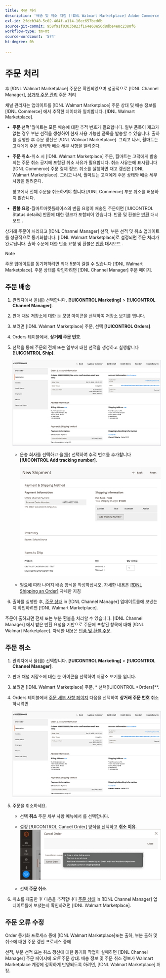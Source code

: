 ```yaml
---
title: 주문 처리
description: '배송 및 취소 지침 [!DNL Walmart Marketplace] Adobe Commerce 및 Magento Open Source의 주문.'
exl-id: 2fdcb348-5c02-464f-a114-16ec657bed6b
source-git-commit: 958f91f0303b823f164e60e56d8dbe4e8c2380f6
workflow-type: tm+mt
source-wordcount: '574'
ht-degree: 0%

---
```


# 주문 처리

후 [!DNL Walmart Marketplace] 주문은 확인되었으며 성공적으로 [!DNL Channel Manager], [상거래 주문 관리](https://docs.magento.com/user-guide/sales/orders-workspace.html) 주문 처리

채널 관리자는 업데이트를 [!DNL Walmart Marketplace] 주문 상태 및 배송 정보를 [!DNL Commerce] 에서 추적한 데이터와 일치합니다. [!DNL Walmart Marketplace].

* **주문 선적**&quot;월마트는 모든 배송에 대한 추적 번호가 필요합니다. 일부 품목이 재고가 없는 경우 부분 선적을 생성하여 현재 사용 가능한 품목을 발송할 수 있습니다. 출하를 실행한 후 주문 갱신은 [!DNL Walmart Marketplace]. 그리고 나서, 월마트는 고객에게 주문 상태와 배송 세부 사항을 알려준다.

* **주문 취소**-취소 시 [!DNL Walmart Marketplace] 주문, 월마트는 고객에게 발송되는 주문 취소 공지에 포함된 취소 사유가 필요합니다. 취소 사유는에 표시됩니다 [!DNL Commerce] 주문 결제 정보. 취소를 실행하면 재고 갱신은 [!DNL Walmart Marketplace]. 그리고 나서, 월마트는 고객에게 주문 상태와 배송 세부 사항을 알려준다.

   창고에서 전체 주문을 취소하셔야 합니다 [!DNL Commerce] 부분 취소를 허용하지 않습니다.

* **환불 요청**-월마트마켓플레이스의 반품 요청이 배송된 주문이면 [!UICONTROL Status details] 반환에 대한 링크가 포함되어 있습니다. 반품 및 환불은 [반환](return-refund-orders.md) 대시보드 .

상거래 주문이 처리되고 [!DNL Channel Manager] 선적, 부분 선적 및 취소 업데이트를 성공적으로 동기화합니다. [!DNL Walmart Marketplace]로 설정되면 주문 처리가 완료됩니다. 출하 주문에 대한 반품 요청 및 환불은 [반환](return-refund-orders.md) 대시보드 .

>[!NOTE]
>
> 주문 업데이트를 동기화하려면 최대 5분이 걸릴 수 있습니다 [!DNL Walmart Marketplace]. 주문 상태를 확인하려면 [!DNL Channel Manager] 주문 페이지.

## 주문 배송

1. 관리자에서 을(를) 선택합니다. **[!UICONTROL Marketing]** > **[!UICONTROL Channel Manager]**.

1. 판매 채널 저장소에 대한 눈 모양 아이콘을 선택하여 저장소 보기를 엽니다.

1. 보려면 [!DNL Walmart Marketplace] 주문, 선택 **[!UICONTROL Orders]**.

1. Orders 테이블에서, **상거래 주문 번호**.

1. 선택을 통해 주문의 전체 또는 일부에 대한 선적을 생성하고 실행합니다 **[!UICONTROL Ship]**.

   ![전자 상거래 주문 세부 사항 보기 [!DNL Walmart Marketplace] 주문](assets/order-detail-with-external-order-id.png)

   * 운송 회사를 선택하고 을(를) 선택하여 추적 번호를 추가합니다 **[!UICONTROL Add tracking number]**.

      ![전자 상거래 주문 세부 사항 보기 [!DNL Walmart Marketplace] 주문](assets/order-shipment-add-tracking-number.png)


   * 필요에 따라 나머지 배송 양식을 작성하십시오. 자세한 내용은 [[!DNL Shipping an Order]](https://docs.magento.com/user-guide/sales/order-ship.html) 자세한 지침

1. 출하를 실행한 후, [주문 상태](manage-orders.md#about-order-status) in [!DNL Channel Manager] 업데이트를에 보냈는지 확인하려면 [!DNL Walmart Marketplace].

주문이 출하되면 전체 또는 부분 환불을 처리할 수 있습니다. [!DNL Channel Manager] 에서 받은 반환 요청을 기반으로 주문에 포함된 항목에 대해 [!DNL Walmart Marketplace]. 자세한 내용은 [반품 및 환불 주문](return-refund-orders.md).

## 주문 취소

1. 관리자에서 을(를) 선택합니다. **[!UICONTROL Marketing]** > **[!UICONTROL Channel Manager]**.

1. 판매 채널 저장소에 대한 눈 아이콘을 선택하여 저장소 보기를 엽니다.

1. 보려면 [!DNL Walmart Marketplace] 주문, * 선택[!UICONTROL *Orders]**.

1. Orders 테이블에서 [주문 세부 사항 페이지](manage-orders.md#view-order-detail) 다음을 선택하여 **상거래 주문 번호** 취소하시려면

   ![전자 상거래 주문 세부 사항 보기[!DNL Walmart Marketplace]주문](assets/order-detail-with-external-order-id.png)

1. 주문을 취소하세요.

   * 선택 **취소** 주문 세부 사항 메뉴에서 를 선택합니다.

   * 설정 [!UICONTROL Cancel Order] 양식을 선택하고 **취소 이유**.
   ![전자 상거래 주문 세부 사항 보기 [!DNL Walmart Marketplace] 주문](assets/cancel-order-reason-selector.png)

   * 선택 **주문 취소**.


1. 취소를 제출한 후 다음을 추적합니다 [주문 상태](manage-orders.md#about-order-status) in [!DNL Channel Manager] 업데이트를에 보냈는지 확인하려면 [!DNL Walmart Marketplace].

## 주문 오류 수정

Order 동기화 프로세스 중에 [!DNL Walmart Marketplace]또는 출하, 부분 출하 및 취소에 대한 주문 갱신 프로세스 중에

선적, 부분 선적 또는 취소 갱신에 대한 동기화 작업이 실패하면 [!DNL Channel Manager] 주문 페이지에 _오류_ 주문 상태. 배송 정보 및 주문 취소 정보가 Walmart Marketplace 계정에 정확하게 반영되도록 하려면, [!DNL Walmart Marketplace] 저장.


